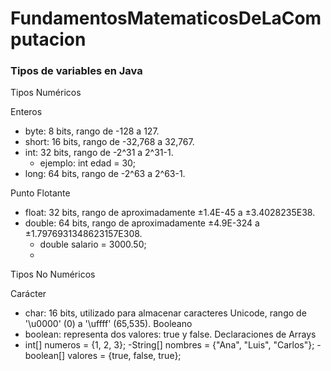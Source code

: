 # FundamentosMatematicosDeLaComputacion
### Tipos de variables en Java
Tipos Numéricos

Enteros
- byte: 8 bits, rango de -128 a 127.
- short: 16 bits, rango de -32,768 a 32,767.
- int: 32 bits, rango de -2^31 a 2^31-1.
   - ejemplo: int edad = 30;
- long: 64 bits, rango de -2^63 a 2^63-1.
  
Punto Flotante
- float: 32 bits, rango de aproximadamente ±1.4E-45 a ±3.4028235E38.
- double: 64 bits, rango de aproximadamente ±4.9E-324 a ±1.7976931348623157E308.
  - double salario = 3000.50;
  - 
Tipos No Numéricos

Carácter
- char: 16 bits, utilizado para almacenar caracteres Unicode, rango de '\u0000' (0) a '\uffff' (65,535).
Booleano
- boolean: representa dos valores: true y false.
Declaraciones de Arrays
- int[] numeros = {1, 2, 3};
-String[] nombres = {"Ana", "Luis", "Carlos"};
-boolean[] valores = {true, false, true};
